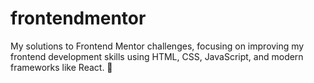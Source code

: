 # frontendmentor
My solutions to Frontend Mentor challenges, focusing on improving my frontend development skills using HTML, CSS, JavaScript, and modern frameworks like React. 🚀
